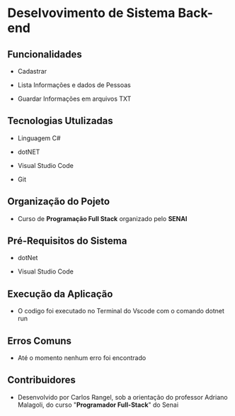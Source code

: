 # Deselvovimento de Sistema Back-end 

## Funcionalidades

- Cadastrar

- Lista Informações e dados de Pessoas

 - Guardar Informações em arquivos TXT

## Tecnologias Utulizadas

 - Linguagem C#

- dotNET

- Visual Studio Code

- Git

## Organização do Pojeto

- Curso de **Programação Full Stack** organizado pelo **SENAI**

## Pré-Requisitos do Sistema

- dotNet

- Visual Studio Code

## Execução da Aplicação 

- O codigo foi executado no Terminal do Vscode com o comando dotnet run

## Erros Comuns 

- Até o momento nenhum erro foi encontrado

## Contribuidores 

- Desenvolvido por Carlos Rangel, sob a orientação do professor Adriano Malagoli, do curso "**Programador Full-Stack**" do Senai


